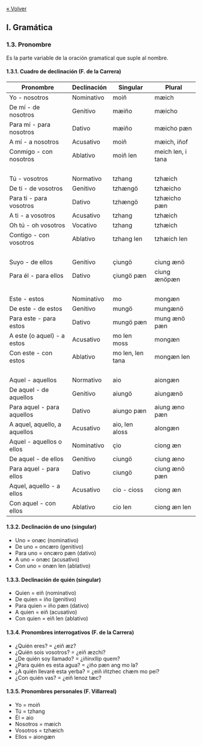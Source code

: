 [&laquo; Volver](./#/doc/README.md)

## I. Gramática

### 1.3. Pronombre

Es la parte variable de la oración gramatical que suple al nombre.

#### 1.3.1. Cuadro de declinación (F. de la Carrera)

| Pronombre                    | Declinación | Singular         | Plural            |
| ---------------------------- | ----------- | ---------------- | ----------------- |
| Yo - nosotros                | Nominativo  | moiñ             | mæich             |
| De mí - de nosotros          | Genitivo    | mæiño            | mæicho            |
| Para mí - para nosotros      | Dativo      | mæiño            | mæicho pæn        |
| A mí - a nosotros            | Acusativo   | moiñ             | mæich, iñof       |
| Conmigo - con nosotros       | Ablativo    | moiñ len         | meich len, i tana |
| &nbsp;                       |             |                  |                   |
| Tú - vosotros                | Normativo   | tzhang           | tzhæich           |
| De ti - de vosotros          | Genitivo    | tzhængö          | tzhæicho          |
| Para ti - para vosotros      | Dativo      | tzhængö          | tzhæicho pæn      |
| A ti - a vosotros            | Acusativo   | tzhang           | tzhæich           |
| Oh tú - oh vosotros          | Vocativo    | tzhang           | tzhæich           |
| Contigo - con vosotros       | Ablativo    | tzhang len       | tzhæich len       |
| &nbsp;                       |             |                  |                   |
| Suyo - de ellos              | Genitivo    | çiungö           | ciung ænö         |
| Para él - para ellos         | Dativo      | çiungö pæn       | ciung ænöpæn      |
| &nbsp;                       |             |                  |                   |
| Este - estos                 | Nominativo  | mo               | mongæn            |
| De este - de estos           | Genitivo    | mungö            | mungænö           |
| Para este - para estos       | Dativo      | mungö pæn        | mung ænö pæn      |
| A este (o aquel) - a estos   | Acusativo   | mo len moss      | mongæn            |
| Con este - con estos         | Ablativo    | mo len, len tana | mongæn len        |
| &nbsp;                       |             |                  |                   |
| Aquel - aquellos             | Normativo   | aio              | aiongæn           |
| De aquel - de aquellos       | Genitivo    | aiungö           | aiungænö          |
| Para aquel - para aquellos   | Dativo      | aiungo pæn       | aiung æno pæn     |
| A aquel, aquello, a aquellos | Acusativo   | aio, len aloss   | alongæn           |
| Aquel - aquellos o ellos     | Nominativo  | çio              | ciong æn          |
| De aquel - de ellos          | Genitivo    | ciungö           | ciung æno         |
| Para aquel - para ellos      | Dativo      | ciungö           | ciung ænö pæn     |
| Aquel, aquello - a ellos     | Acusativo   | cio - cioss      | ciong æn          |
| Con aquel - con ellos        | Ablativo    | cio len          | ciong æn len      |

#### 1.3.2. Declinación de uno (singular)

*   Uno = onæc (nominativo)
*   De uno = oncæro (genitivo)
*   Para uno = oncæro pæn (dativo)
*   A uno = onæc (acusativo)
*   Con uno = onæn len (ablativo)

#### 1.3.3. Declinación de quién (singular)

*   Quien = eiñ (nominativo)
*   De quien = iño (genitivo)
*   Para quien = iño pæn (dativo)
*   A quien = eiñ (acusativo)
*   Con quien = eiñ len (ablativo)

#### 1.3.4. Pronombres interrogativos (F. de la Carrera)

*   ¿Quién eres? = ¿eiñ æz?
*   ¿Quién sois vosotros? = ¿eiñ æzchi?
*   ¿De quién soy llamado? = ¿iñinxllip quem?
*   ¿Para quién es esta agua? = ¿iño pæn ang mo la?
*   ¿A quién llevaré esta yerba? = ¿eiñ iñtzhec chæm mo pei?
*   ¿Con quién vas? = ¿eiñ lenoz tæc?

#### 1.3.5. Pronombres personales (F. Villarreal)

*   Yo = moiñ
*   Tú = tzhang
*   Él = aio
*   Nosotros = mæich
*   Vosotros = tzhæich
*   Ellos = aiongæn
